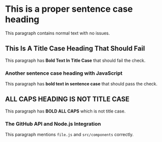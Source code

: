 # This is a proper sentence case heading

This paragraph contains normal text with no issues.

## This Is A Title Case Heading That Should Fail

This paragraph has **Bold Text In Title Case** that should fail the check.

### Another sentence case heading with JavaScript

This paragraph has **bold text in sentence case** that should pass the check.

## ALL CAPS HEADING IS NOT TITLE CASE

This paragraph has **BOLD ALL CAPS** which is not title case.

### The GitHub API and Node.js Integration

This paragraph mentions `file.js` and `src/components` correctly.
